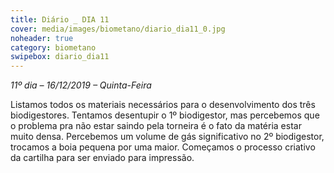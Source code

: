 ```yaml
---
title: Diário _ DIA 11
cover: media/images/biometano/diario_dia11_0.jpg
noheader: true
category: biometano
swipebox: diario_dia11
---
```


*11º dia – 16/12/2019 – Quinta-Feira*
  
Listamos todos os materiais necessários para o desenvolvimento dos três biodigestores.
Tentamos desentupir o 1º biodigestor, mas percebemos que o problema pra não estar saindo pela torneira é o fato da matéria estar muito densa. 
Percebemos um volume de gás significativo no 2º biodigestor, trocamos a boia pequena por uma maior. 
Começamos o processo criativo da cartilha para ser enviado para impressão.

